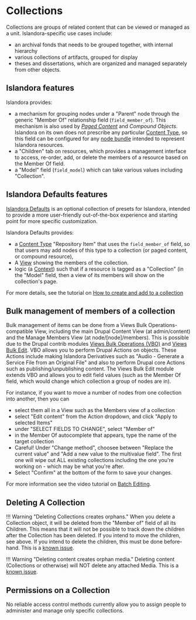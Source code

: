 # Collections

Collections are groups of related content that can be viewed or managed as a unit. Islandora-specific use cases include:

- an archival fonds that needs to be grouped together, with internal hierarchy
- various collections of artifacts, grouped for display
- theses and dissertations, which are organized and managed separately from other objects.

## Islandora features

Islandora provides:

- a mechanism for grouping nodes under a "Parent" node through the generic "Member Of" relationship field (`field_member_of`). This mechanism is also used by _[Paged Content](../user-documentation/paged-content.md)_ and _Compound Objects_. Islandora on its own does not prescribe any particular [Content Type](../user-documentation/content_types.md), so this field can be configured for any [node bundle](https://www.drupal.org/docs/drupal-apis/entity-api/bundles) intended to represent Islandora resources.
- a "Children" tab on resources, which provides a management interface to access, re-order, add, or delete the members of a resource based on the Member Of field.
- a "Model" field (`field_model`) which can take various values including "Collection".

## Islandora Defaults features

[Islandora Defaults](../reference/islandora_defaults_reference.md) is an optional collection of presets for Islandora, intended to provide a more user-friendly out-of-the-box experience and starting point for more specific customization. 

Islandora Defaults provides:

- a [Content Type](../user-documentation/content_types.md) "Repository Item" that uses the `field_member_of` field, so that users may add nodes of this type to a collection (or paged content, or compound resource),
- A [View](../tutorials/create_update_views.md) showing the members of the collection.
- logic (a [Context](../user-documentation/context.md)) such that if a resource is tagged as a "Collection" (in the "Model" field, then a view of its members will show on the collection's page.

For more details, see the tutorial on [How to create and add to a collection](../tutorials/how-to-create-collection.md)

## Bulk management of members of a collection

Bulk management of items can be done from a Views Bulk Operations-compatible View, including the main Drupal Content View (at admin/content) and the Manage Members View (at node/[node]/members). This is possible due to the Drupal contrib modules [Views Bulk Operations (VBO)](https://www.drupal.org/project/views_bulk_operations) and [Views Bulk Edit](https://www.drupal.org/project/views_bulk_edit). VBO allows you to perform Drupal Actions on objects. These Actions include making Islandora Derivatives such as "Audio - Generate a Service File from an Original File" and also to perform Drupal core Actions such as publishing/unpublishing content. The Views Bulk Edit module extends VBO and allows you to edit field values (such as the Member Of field, which would change which collection a group of nodes are in). 

For instance, if you want to move a number of nodes from one collection into another, then you can 

- select them all in a View such as the Members view of a collection
- select "Edit content" from the Action dropdown, and click "Apply to selected Items"
- under "SELECT FIELDS TO CHANGE", select "Member of"
- in the Member Of autocomplete that appears, type the name of the target collection
- Careful! Under "Change method", choosee between "Replace the current value" and "Add a new value to the multivalue field". The first one will wipe out ALL existing collections including the one you're working on - which may be what you're after.
- Select "Confirm" at the bottom of the form to save your changes.

For more information see the video tutorial on [Batch Editing](https://youtu.be/ZMp0lPelOZw).


## Deleting A Collection

!!! Warning "Deleting Collections creates orphans."
    When you delete a Collection object, it will be deleted from the "Member of" field of all its Children. This means that it will not be possible to track down the children after the Collection has been deleted. If you intend to move the children, see above. If you intend to delete the children, this must be done before-hand. This is a [known issue](https://github.com/Islandora/documentation/issues/628).

!!! Warning "Deleting content creates orphan media."
    Deleting content (Collections or otherwise) will NOT delete any attached Media. This is a [known issue](https://github.com/Islandora/documentation/issues/909).


## Permissions on a Collection

No reliable access control methods currently allow you to assign people to administer and manage only specific collections.
